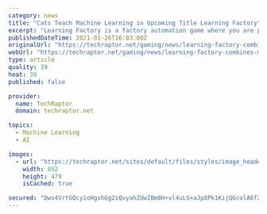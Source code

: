 ```yaml
---
category: news
title: "Cats Teach Machine Learning in Upcoming Title Learning Factory"
excerpt: "Learning Factory is a factory automation game where you are playing as a humble genius engineer obsessed with the ultimate task: to understand cats."
publishedDateTime: 2021-01-26T16:03:00Z
originalUrl: "https://techraptor.net/gaming/news/learning-factory-combines-machine-learning-and-cats-is-available-on-early-access-on"
webUrl: "https://techraptor.net/gaming/news/learning-factory-combines-machine-learning-and-cats-is-available-on-early-access-on"
type: article
quality: 39
heat: 39
published: false

provider:
  name: TechRaptor
  domain: techraptor.net

topics:
  - Machine Learning
  - AI

images:
  - url: "https://techraptor.net/sites/default/files/styles/image_header/public/2021-01/Learning%20Factory.jpg?itok=F8qJzMxJ"
    width: 852
    height: 479
    isCached: true

secured: "Dws4VrtGQcyioHgxhGg2iQsyahZUwIBm8H+vl4uLS+aJp8Pk1KijQGcolA6f2Mxy1c90pPvNwPZLZ3AoEvsHdbwpXRmkXvIFFG+2fsbHmkEjECx60H2X3/JqyVO4PnuywqSQGdaETaFS3t2i/qk6BdZxSLmOVkDSv5ifqweONKSGkt7aiQn4zLS6R6cqtBnPb6rF9i+jr1tzyK75rQVAMT0OjQimUTIQhq2LG9sepWRoiW9u68MBFYB0S4rF+z03p0/ViJAD1+6rgloO5NeK2X8wn2MncdJnyMaWYjNiQagqSZ17pZ2S2GHlHmjVk1vHkud39ps40NF28wvPkibGAk4bMKtuGnvGyv+nObosdvo=;IVQ/n2o5k+1uTGHsf8/qKw=="
---
```


